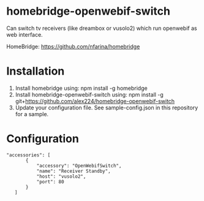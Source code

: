 # homebridge-openwebif-switch

Can switch tv receivers (like dreambox or vusolo2) which run openwebif as web interface.

HomeBridge: https://github.com/nfarina/homebridge

# Installation

1. Install homebridge using: npm install -g homebridge
2. Install homebridge-openwebif-switch using: npm install -g git+https://github.com/alex224/homebridge-openwebif-switch
3. Update your configuration file. See sample-config.json in this repository for a sample. 

# Configuration

 ```
"accessories": [
        {
            "accessory": "OpenWebifSwitch",
            "name": "Receiver Standby",
            "host": "vusolo2",
            "port": 80
        }
    ]
```
